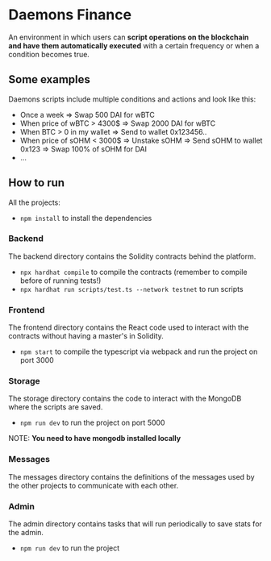 # Daemons Finance

An environment in which users can **script operations on the blockchain and have them automatically executed** with a certain frequency or when a condition becomes true.

## Some examples

Daemons scripts include multiple conditions and actions and look like this:

- Once a week => Swap 500 DAI for wBTC
- When price of wBTC > 4300$ => Swap 2000 DAI for wBTC
- When BTC > 0 in my wallet => Send to wallet 0x123456..
- When price of sOHM < 3000$ => Unstake sOHM => Send sOHM to wallet 0x123 => Swap 100% of sOHM for DAI
- ...

## How to run

All the projects:

- `npm install` to install the dependencies

### Backend

The backend directory contains the Solidity contracts behind the platform.

- `npx hardhat compile` to compile the contracts (remember to compile before of running tests!)
- `npx hardhat run scripts/test.ts --network testnet` to run scripts


### Frontend

The frontend directory contains the React code used to interact with the contracts without having a master's in Solidity.

- `npm start` to compile the typescript via webpack and run the project on port 3000


### Storage

The storage directory contains the code to interact with the MongoDB where the scripts are saved.

- `npm run dev` to run the project on port 5000

NOTE: **You need to have mongodb installed locally**


### Messages

The messages directory contains the definitions of the messages used by the other projects to communicate with each other.

### Admin

The admin directory contains tasks that will run periodically to save stats for the admin.

- `npm run dev` to run the project
